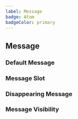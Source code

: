 ```yaml
---
label: Message
badge: Atom
badgeColor: primary
---
```


## Message

<ComponentMeta name="NMessage" />

### Default Message

<ComponentDemo name="DefaultMessage" />

### Message Slot

<ComponentDemo name="MessageSlot" />

### Disappearing Message

<ComponentDemo name="DisappearingMessage" />

### Message Visibility

<ComponentDemo name="MessageVisibility" />

